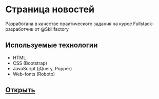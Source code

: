 # Страница новостей

Разработана в качестве практического задания на курсе Fullstack-разработчик от @Skillfactory

## Используемые технологии
* HTML
* CSS (Bootstrap)
* JavaScript (jQuery, Popper)
* Web-fonts (Roboto)


## [Открыть](https://frnat.github.io/lesson_5/)